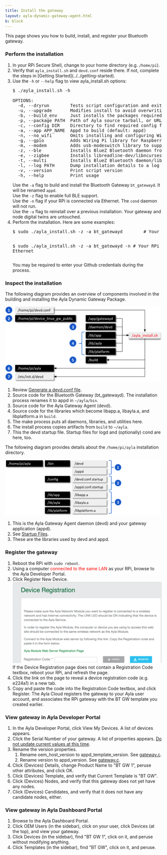```yaml
---
title: Install the gateway
layout: ayla-dynamic-gateway-agent.html
b: block
---
```


This page shows you how to build, install, and register your Bluetooth gateway. 

### Perform the installation

<ol>
<li>In your RPi Secure Shell, change to your home directory (e.g. <code>/home/pi</code>).</li>
<li>Verify that <code>ayla_install.sh</code> and <code>devd.conf</code> reside there. If not, complete the steps in [Getting Started](../../getting-started).</li>
<li>Use the <code>-h</code> or <code>--help</code> flag to view ayla_install.sh options:
<pre class="light">
$ ./ayla_install.sh -h
&nbsp;
OPTIONS:
  -d, --dryrun        Tests script configuration and exits without modifying the system
  -u, --upgrade       Modifies install to avoid overwriting existing config
  -b, --build_env     Just installs the packages required to compile Ayla modules
  -p, --package PATH  Path of Ayla source tarball, or URL to GIT repo (default: device_linux_public.git)
  -c, --config DIR    Directory to find required config files (default: /home/pi/)
  -a, --app APP_NAME  Appd to build (default: appd)
  -n, --no_wifi       Omits installing and configuring Wi-Fi-specific components
  -g, --gpio          Adds Wiring Pi library for Raspberry Pi
  -m, --modem         Adds usb-modeswitch library to support USB connected [cellular] modems
  -z, --ble           Installs BlueZ Bluetooth daemon from source to enable full BLE support
  -e, --zigbee        Installs libreadline-dev/libncurses-dev to enable full ZigBee support
  -t, --multi         Installs BlueZ Bluetooth daemon/libreadline-dev/libncurses-dev to enable BLE/ZigBee support
  -l, --log PATH      Dump installation details to a log file
  -v, --version       Print script version
  -h, --help          Print usage
</pre>
<div>Use the <code>-a</code> flag to build and install the Bluetooth Gateway <code>bt_gatewayd</code>. It will be renamed <code>appd</code>.</div>
<div>Use the <code>-z</code> flag to enable full BLE support.</div>
<div>Use the <code>-n</code> flag if your RPi is connected via Ethernet. The <code>cond</code> daemon will not run.</div>
<div>Use the <code>-u</code> flag to reinstall over a previous installation. Your gateway and node digital twins are untouched.</div>
</li>
<li>Perform the installation. Here are some examples:
<pre class="light">
$ sudo ./ayla_install.sh -z -a bt_gatewayd        # Your RPi is using Wi-Fi

$ sudo ./ayla_install.sh -z -a bt_gatewayd -n     # Your RPi is using Ethernet
</pre>
<div>You may be required to enter your Github credentials during the process.</div>
</li>
</ol>

### Inspect the installation

The following diagram provides an overview of components involved in the building and installing the Ayla Dynamic Gateway Package.

<div class="row">
<div class="col-lg-7 col-md-10 col-sm-12">
<img class="img-fluid img-margins" src="../../simulator-example/install-the-gateway/inspect-installation.png">
</div>
</div>

1. Review [Generate a devd.conf file](../../getting-started/generate-a-devd-conf-file).
1. Source code for the Bluetooth Gateway (bt_gatewayd). The installation process renames it to appd in <code>&sim;/ayla/bin</code>.
1. Source code for the Ayla Gateway Agent (devd). 
1. Source code for the libraries which become libapp.a, libayla.a, and libplatform.a in <code>build</code>.
1. The make process puts all daemons, libraries, and utilities here. 
1. The install process copies artifacts from <code>build</code> to <code>&sim;/ayla</code>.
1. This the devd startup file. Startup files for logd and (optionally) cond are here, too.

The following diagram provides details about the <code>/home/pi/ayla</code> installation directory.

<div class="row">
<div class="col-lg-7 col-md-10 col-sm-12">
<img class="img-fluid img-margins" src="../../simulator-example/install-the-gateway/inspect-installation-details.png">
</div>
</div>

1. This is the Ayla Gateway Agent daemon (devd) and your gateway application (appd).
1. See [Startup Files](../../reference/startup-files).
1. These are the libraries used by devd and appd.

### Register the gateway

<ol>
<li>Reboot the RPi with <code>sudo reboot</code>.</li>
<li>Using a computer <span style="color:red;">connected to the same LAN</span> as your RPi, browse to the Ayla Developer Portal.</li>
<li>Click Register New Device. 
<div class="row">
<div class="col-lg-6 col-md-10 col-sm-12">
<img class="img-fluid img-top-bottom" src="../../simulator-example/install-the-gateway/register-new-device-found.png">
</div>
</div>
<div>If the Device Registration page does not contain a Registration Code textbox, reboot your RPi, and refresh the page.</div>
</li>
<li>Click the link on the page to reveal a device registration code (e.g. e224a1) in a new tab.</li>
<li>Copy and paste the code into the Registration Code textbox, and click Register. The Ayla Cloud registers the gateway to your Ayla user account, and associates the RPi gateway with the BT GW template you created earlier.</li>
</ol>

### View gateway in Ayla Developer Portal

1. In the Ayla Developer Portal, click View My Devices. A list of devices appears.
1. Click the Serial Number of your gateway. A list of properties appears. <u>Do not update current values at this time</u>.
1. Rename the version properties.
   1. Rename oem_host_version to appd_template_version. See [gateway.c](https://github.com/AylaNetworks/device_linux_gw_public/blob/master/app/bt_gatewayd/gateway.c). 
   1. Rename version to appd_version. See [gateway.c](https://github.com/AylaNetworks/device_linux_gw_public/blob/master/app/bt_gatewayd/gateway.c). 
1. Click (Devices) Details, change Product Name to "BT GW 1", peruse other attributes, and click OK.
1. Click (Devices) Template, and verify that Current Template is "BT GW".
1. Click (Devices) Nodes, and verify that this gateway does not yet have any nodes.
1. Click (Devices) Candidates, and verify that it does not have any candidate nodes, either.

### View gateway in Ayla Dashboard Portal

1. Browse to the Ayla Dashboard Portal.
1. Click OEM Users (in the sidebar), click on your user, click Devices (at the top), and view your gateway. 
1. Click Devices (in the sidebar), find "BT GW 1", click on it, and peruse without modifying anything.
1. Click Templates (in the sidebar), find "BT GW", click on it, and peruse.
